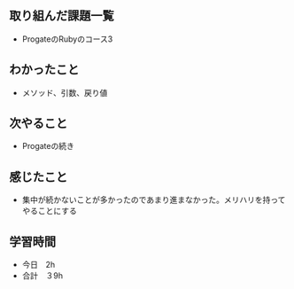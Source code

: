 ## 取り組んだ課題一覧
- ProgateのRubyのコース3
## わかったこと
- メソッド、引数、戻り値
## 次やること
- Progateの続き
## 感じたこと
- 集中が続かないことが多かったのであまり進まなかった。メリハリを持ってやることにする
## 学習時間
- 今日　2h
- 合計　３9h
